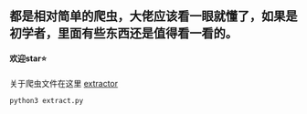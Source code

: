 ## 都是相对简单的爬虫，大佬应该看一眼就懂了，如果是初学者，里面有些东西还是值得看一看的。
#### 欢迎**star**:star:

关于爬虫文件在这里 [extractor](/extractor)

```bash
python3 extract.py
```
